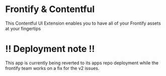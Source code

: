 # Frontify & Contentful

This Contentful UI Extension enables you to have all of your Frontify assets at your fingertips

# !! Deployment note !!
This app is currently being reverted to its apps repo deployment while the frontify team works on a fix for the v2 issues.
